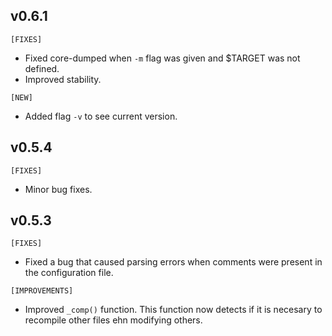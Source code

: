 ## v0.6.1
`[FIXES]`
- Fixed core-dumped when `-m` flag was given and $TARGET was not defined.
- Improved stability.

`[NEW]`
- Added flag `-v` to see current version.

## v0.5.4
`[FIXES]`
- Minor bug fixes.

## v0.5.3
`[FIXES]`
- Fixed a bug that caused parsing errors 
	when comments were present in the configuration file.

`[IMPROVEMENTS]`
- Improved `_comp()` function. This function now detects if it is necesary
	to recompile other files ehn modifying others.
